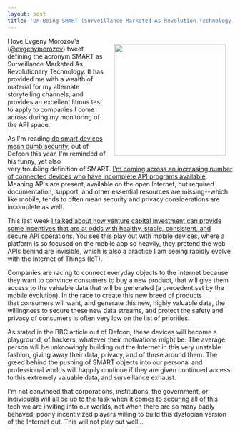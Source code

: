 ```yaml
---
layout: post
title: 'On Being SMART (Surveillance Marketed As Revolution Technology) And Greedy'
---
```

<p><img style="padding: 15px;" src="http://kinlane-productions.s3.amazonaws.com/api-evangelist-site/blog/surveillance.png" alt="" width="250" align="right" /></p>
<p>I love Evgeny Morozov's (<a href="https://twitter.com/evgenymorozov">@evgenymorozov</a>) tweet defining the acronym SMART as Surveillance Marketed As Revolutionary Technology. It has provided me&nbsp;with a wealth of material for my alternate storytelling channels, and provides an excellent litmus test to apply to companies I come across during my monitoring of the API space.</p>
<p>As I'm reading <a href="http://www.bbc.com/news/technology-36995288">do smart devices mean dumb security</a>, out of Defcon this year, I'm reminded of his funny, yet also very&nbsp;troubling&nbsp;definition of SMART. <a href="http://apievangelist.com/2016/08/05/i-see-a-number-of-incomplete-api-efforts-that-come-out-of-connected-device-providers/">I'm coming across an increasing number of connected devices who have incomplete API programs available</a>. Meaning APIs are present, available on the open Internet, but required documentation, support, and other essential resources are missing--which like mobile, tends to often mean security and privacy considerations are incomplete as well.</p>
<p>This last week <a href="http://apievangelist.com/2016/08/05/reconciling-how-reliable-apis-are-while-also-embracing-tone-set-by-vc-investment/">I talked about how venture capital investment can provide some incentives that are at odds with healthy, stable, consistent, and secure API operations</a>. You see this play out with mobile devices, where a platform is so focused on the mobile app so heavily, they pretend the web APIs behind are invisible, which is also a practice I am seeing rapidly evolve with the Internet of Things (IoT).</p>
<p>Companies are racing to connect everyday objects to the Internet&nbsp;because they want to convince consumers to buy a new product, that will give them access to the valuable data that will be generated (a precedent set by the mobile evolution). In the race to create this new breed of products that&nbsp;consumers will want, and generate this new, highly valuable data, the willingness to secure these new data streams, and protect the safety and privacy of consumers is often very low on the list of priorities.&nbsp;</p>
<p>As stated in the BBC article out of Defcon, these devices will become a playground, of hackers, whatever their motivations might be. The average person will be unknowingly building out the Internet in this very unstable fashion, giving away their data, privacy, and of those around them. The greed behind the pushing of SMART objects into our personal and professional worlds will happily continue if they are given continued access to this extremely valuable data, and surveillance exhaust.&nbsp;</p>
<p>I'm not convinced that corporations, institutions, the government, or individuals will all be up to the task when it comes to securing all of this tech we are inviting into our worlds, not when there are so many badly behaved, poorly incentivized players willing to build this dystopian version of the Internet out. This will not play out well...</p>
